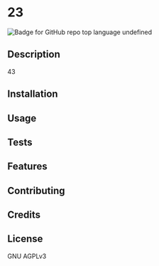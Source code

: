 # 23
  ![Badge for GitHub repo top language](https://img.shields.io/github/languages/top/1/2?style=flat&logo=appveyor)
  undefined
  ## Description
  
  43

  

  ## Installation

  

  ## Usage

  

  ## Tests

  

  ## Features

  

  ## Contributing

  

  ## Credits

  

  ## License

  GNU AGPLv3

